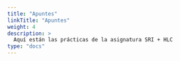 ```yaml
---
title: "Apuntes"
linkTitle: "Apuntes"
weight: 4
description: >
  Aquí están las prácticas de la asignatura SRI + HLC
type: "docs"
---
```

